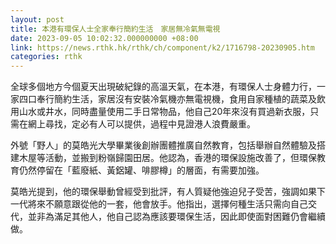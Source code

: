 ```yaml
---
layout: post
title: 本港有環保人士全家奉行簡約生活　家居無冷氣無電視
date: 2023-09-05 10:02:32.000000000 +08:00
link: https://news.rthk.hk/rthk/ch/component/k2/1716798-20230905.htm
categories: rthk
---
```


全球多個地方今個夏天出現破紀錄的高溫天氣，在本港，有環保人士身體力行，一家四口奉行簡約生活，家居沒有安裝冷氣機亦無電視機，食用自家種植的蔬菜及飲用山水或井水，同時盡量使用二手日常物品，他自己20年來沒有買過新衣服，只需在網上尋找，定必有人可以提供，過程中見證港人浪費嚴重。

外號「野人」的莫皓光大學畢業後創辦團體推廣自然教育，包括舉辦自然體驗及搭建木屋等活動，並搬到粉嶺歸園田居。他認為，香港的環保設施改善了，但環保教育仍然停留在「藍廢紙、黃鋁罐、啡膠樽」的層面，有需要加強。

莫皓光提到，他的環保舉動曾經受到批評，有人質疑他強迫兒子受苦，強調如果下一代將來不願意跟從他的一套，他會放手。他指出，選擇何種生活只需向自己交代，並非為滿足其他人，他自己認為應該要環保生活，因此即使面對困難仍會繼續做。
